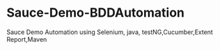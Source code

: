 # Sauce-Demo-BDDAutomation
Sauce Demo Automation using Selenium, java, testNG,Cucumber,Extent Report,Maven
